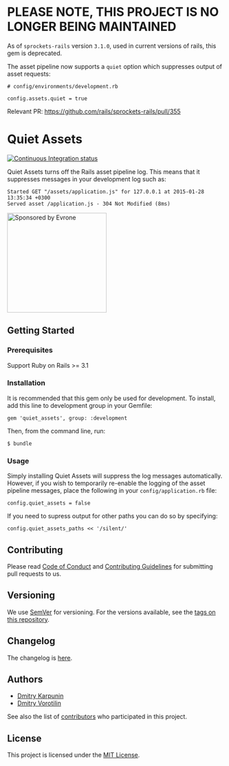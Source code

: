 # PLEASE NOTE, THIS PROJECT IS NO LONGER BEING MAINTAINED

As of `sprockets-rails` version `3.1.0`, used in current versions of rails, this gem is deprecated.

The asset pipeline now supports a `quiet` option which suppresses output of asset requests:

```
# config/environments/development.rb

config.assets.quiet = true
```

Relevant PR: https://github.com/rails/sprockets-rails/pull/355

# Quiet Assets

[![Continuous Integration status](https://api.travis-ci.org/evrone/quiet_assets.svg)](http://travis-ci.org/evrone/quiet_assets)

Quiet Assets turns off the Rails asset pipeline log. This means that it suppresses messages in your development log such as:

    Started GET "/assets/application.js" for 127.0.0.1 at 2015-01-28 13:35:34 +0300
    Served asset /application.js - 304 Not Modified (8ms)

<a href="https://evrone.com/?utm_source=github.com">
  <img src="https://evrone.com/logo/evrone-sponsored-logo.png"
       alt="Sponsored by Evrone" width="231">
</a>

## Getting Started

### Prerequisites

Support Ruby on Rails >= 3.1

### Installation

It is recommended that this gem only be used for development.
To install, add this line to development group in your Gemfile:

    gem 'quiet_assets', group: :development

Then, from the command line, run:

    $ bundle

### Usage

Simply installing Quiet Assets will suppress the log messages automatically. However, if you wish to temporarily re-enable the logging of the asset pipeline messages,
place the following in your `config/application.rb` file:

    config.quiet_assets = false

If you need to supress output for other paths you can do so by specifying:

    config.quiet_assets_paths << '/silent/'

## Contributing

Please read [Code of Conduct](CODE-OF-CONDUCT.md) and [Contributing Guidelines](CONTRIBUTING.md) for submitting pull requests to us.

## Versioning

We use [SemVer](http://semver.org/) for versioning. For the versions available, see the [tags on this repository](https://github.com/evrone/quiet_assets/tags). 

## Changelog

The changelog is [here](CHANGELOG.md).

## Authors

* [Dmitry Karpunin](https://github.com/KODerFunk)
* [Dmitry Vorotilin](https://github.com/route) 

See also the list of [contributors](https://github.com/evrone/quiet_assets/contributors) who participated in this project.

## License

This project is licensed under the [MIT License](LICENSE).
